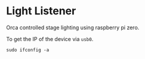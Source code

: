 # Light Listener

Orca controlled stage lighting using raspberry pi zero.

To get the IP of the device via `usb0`.

```
sudo ifconfig -a
```